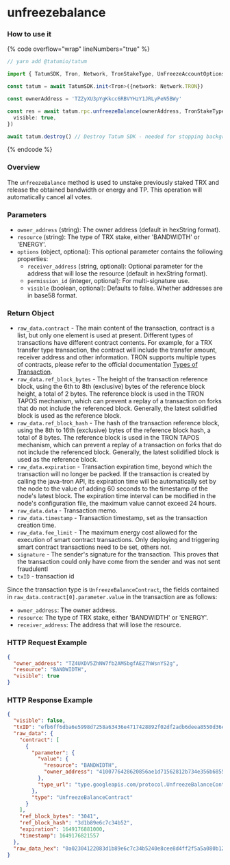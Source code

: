 # unfreezebalance

### How to use it&#x20;

{% code overflow="wrap" lineNumbers="true" %}
```typescript
// yarn add @tatumio/tatum

import { TatumSDK, Tron, Network, TronStakeType, UnFreezeAccountOptions } from '@tatumio/tatum'

const tatum = await TatumSDK.init<Tron>({network: Network.TRON})

const ownerAddress = 'TZZyXU3pYgKkcc6RBVYHzY1JRLyPeN5BWy'

const res = await tatum.rpc.unfreezeBalance(ownerAddress, TronStakeType.ENERGY, {
  visible: true,
})

await tatum.destroy() // Destroy Tatum SDK - needed for stopping background jobs
```
{% endcode %}

### Overview

The `unfreezeBalance` method is used to unstake previously staked TRX and release the obtained bandwidth or energy and TP. This operation will automatically cancel all votes.

### Parameters

* `owner_address` (string): The owner address (default in hexString format).
* `resource` (string): The type of TRX stake, either 'BANDWIDTH' or 'ENERGY'.
* `options` (object, optional): This optional parameter contains the following properties:
  * `receiver_address` (string, optional): Optional parameter for the address that will lose the resource (default in hexString format).
  * `permission_id` (integer, optional): For multi-signature use.
  * `visible` (boolean, optional): Defaults to false. Whether addresses are in base58 format.

### Return Object

* `raw_data.contract` - The main content of the transaction, contract is a list, but only one element is used at present. Different types of transactions have different contract contents. For example, for a TRX transfer type transaction, the contract will include the transfer amount, receiver address and other information. TRON supports multiple types of contracts, please refer to the official documentation [Types of Transaction](https://developers.tron.network/docs/tron-protocol-transaction#types-of-transaction).
* `raw_data.ref_block_bytes` - The height of the transaction reference block, using the 6th to 8th (exclusive) bytes of the reference block height, a total of 2 bytes. The reference block is used in the TRON TAPOS mechanism, which can prevent a replay of a transaction on forks that do not include the referenced block. Generally, the latest solidified block is used as the reference block.
* `raw_data.ref_block_hash` - The hash of the transaction reference block, using the 8th to 16th (exclusive) bytes of the reference block hash, a total of 8 bytes. The reference block is used in the TRON TAPOS mechanism, which can prevent a replay of a transaction on forks that do not include the referenced block. Generally, the latest solidified block is used as the reference block.
* `raw_data.expiration` - Transaction expiration time, beyond which the transaction will no longer be packed. If the transaction is created by calling the java-tron API, its expiration time will be automatically set by the node to the value of adding 60 seconds to the timestamp of the node's latest block. The expiration time interval can be modified in the node's configuration file, the maximum value cannot exceed 24 hours.
* `raw_data.data` - Transaction memo.
* `raw_data.timestamp` - Transaction timestamp, set as the transaction creation time.
* `raw_data.fee_limit` - The maximum energy cost allowed for the execution of smart contract transactions. Only deploying and triggering smart contract transactions need to be set, others not.
* `signature` - The sender's signature for the transaction. This proves that the transaction could only have come from the sender and was not sent fraudulentl
* `txID` - transaction id

Since the transaction type is `UnfreezeBalanceContract`, the fields contained in `raw_data.contract[0].parameter.value` in the transaction are as follows:

* `owner_address`: The owner address.
* `resource`: The type of TRX stake, either 'BANDWIDTH' or 'ENERGY'.
* `receiver_address`: The address that will lose the resource.

### HTTP Request Example

```json
{
  "owner_address": "TZ4UXDV5ZhNW7fb2AMSbgfAEZ7hWsnYS2g",
  "resource": "BANDWIDTH",
  "visible": true
}
```

### HTTP Response Example

```json
{
  "visible": false,
  "txID": "efb6ff6dba6e5998d7258a63436e4717428892f02df2adb6deea8550d36e5e34",
  "raw_data": {
    "contract": [
      {
        "parameter": {
          "value": {
            "resource": "BANDWIDTH",
            "owner_address": "4100776428620856ae1d71562812b734e356b68551"
          },
          "type_url": "type.googleapis.com/protocol.UnfreezeBalanceContract"
        },
        "type": "UnfreezeBalanceContract"
      }
    ],
    "ref_block_bytes": "3041",
    "ref_block_hash": "3d1b89e6c7c34b52",
    "expiration": 1649176881000,
    "timestamp": 1649176821557
  },
  "raw_data_hex": "0a02304122083d1b89e6c7c34b5240e8cee8d4ff2f5a5a080b12560a32747970652e676f6f676c65617069732e636f6d2f70726f746f636f6c2e467265657a6542616c616e6365436f6e747"
}
```

